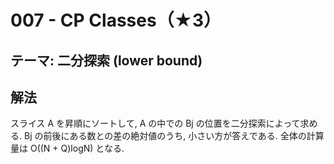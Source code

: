 # 007 - CP Classes（★3）

## テーマ: 二分探索 (lower bound)

## 解法
スライス A を昇順にソートして, A の中での Bj の位置を二分探索によって求める. Bj の前後にある数との差の絶対値のうち, 小さい方が答えである. 全体の計算量は O((N + Q)logN) となる.
